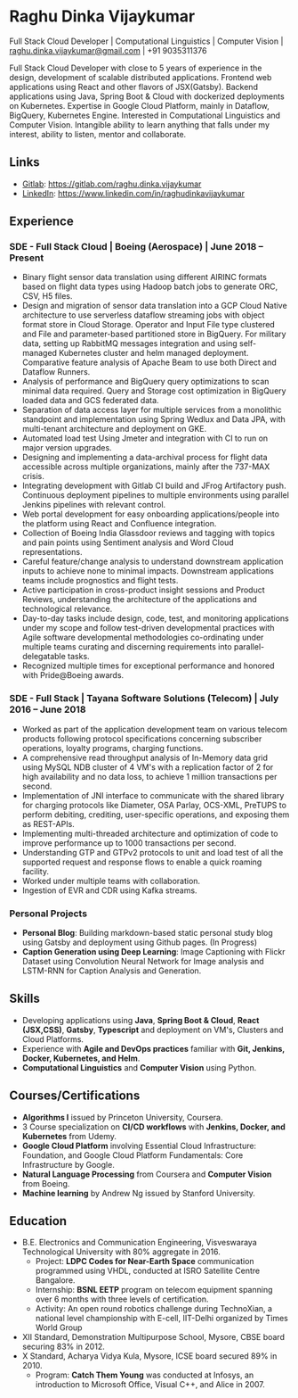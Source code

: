 # Raghu Dinka Vijaykumar

Full Stack Cloud Developer | Computational Linguistics | Computer Vision | raghu.dinka.vijaykumar@gmail.com | +91 9035311376

Full Stack Cloud Developer with close to 5 years of experience in the design, development of scalable distributed applications. Frontend web applications using React and other flavors of JSX(Gatsby). Backend applications using Java, Spring Boot & Cloud with dockerized deployments on Kubernetes. Expertise in Google Cloud Platform, mainly in Dataflow, BigQuery, Kubernetes Engine. Interested in Computational Linguistics and Computer Vision. Intangible ability to learn anything that falls under my interest, ability to listen, mentor and collaborate.

## Links

- [Gitlab](https://gitlab.com/raghu.dinka.vijaykumar): https://gitlab.com/raghu.dinka.vijaykumar
- [LinkedIn](https://www.linkedin.com/in/raghudinkavijaykumar/): https://www.linkedin.com/in/raghudinkavijaykumar

## Experience

### SDE - Full Stack Cloud | Boeing (Aerospace) | June 2018 – Present

- Binary flight sensor data translation using different AIRINC formats based on flight data types using Hadoop batch jobs to generate ORC, CSV, H5 files.
- Design and migration of sensor data translation into a GCP Cloud Native architecture to use serverless dataflow streaming jobs with object format store in Cloud Storage. Operator and Input File type clustered and File and parameter-based partitioned store in BigQuery. For military data, setting up RabbitMQ messages integration and using self-managed Kubernetes cluster and helm managed deployment. Comparative feature analysis of Apache Beam to use both Direct and Dataflow Runners.
- Analysis of performance and BigQuery query optimizations to scan minimal data required. Query and Storage cost optimization in BigQuery loaded data and GCS federated data.
- Separation of data access layer for multiple services from a monolithic standpoint and implementation using Spring Wedlux and Data JPA, with multi-tenant architecture and deployment on GKE.
- Automated load test Using Jmeter and integration with CI to run on major version upgrades.
- Designing and implementing a data-archival process for flight data accessible across multiple organizations, mainly after the 737-MAX crisis.
- Integrating development with Gitlab CI build and JFrog Artifactory push. Continuous deployment pipelines to multiple environments using parallel Jenkins pipelines with relevant control.
- Web portal development for easy onboarding applications/people into the platform using React and Confluence integration.
- Collection of Boeing India Glassdoor reviews and tagging with topics and pain points using Sentiment analysis and Word Cloud representations.
- Careful feature/change analysis to understand downstream application inputs to achieve none to minimal impacts. Downstream applications teams include prognostics and flight tests.
- Active participation in cross-product insight sessions and Product Reviews, understanding the architecture of the applications and technological relevance.
- Day-to-day tasks include design, code, test, and monitoring applications under my scope and follow test-driven developmental practices with Agile software developmental methodologies co-ordinating under multiple teams curating and discerning requirements into parallel-delegatable tasks.
- Recognized multiple times for exceptional performance and honored with Pride@Boeing awards.

### SDE - Full Stack | Tayana Software Solutions (Telecom) | July 2016 – June 2018

- Worked as part of the application development team on various telecom products following protocol specifications concerning subscriber operations, loyalty programs, charging functions.
- A comprehensive read throughput analysis of In-Memory data grid using MySQL NDB cluster of 4 VM's with a replication factor of 2 for high availability and no data loss, to achieve 1 million transactions per second.
- Implementation of JNI interface to communicate with the shared library for charging protocols like Diameter, OSA Parlay, OCS-XML, PreTUPS to perform debiting, crediting, user-specific operations, and exposing them as REST-APIs.
- Implementing multi-threaded architecture and optimization of code to improve performance up to 1000 transactions per second.
- Understanding GTP and GTPv2 protocols to unit and load test of all the supported request and response flows to enable a quick roaming facility.
- Worked under multiple teams with collaboration.
- Ingestion of EVR and CDR using Kafka streams.

### Personal Projects

- **Personal Blog**: Building markdown-based static personal study blog using Gatsby and deployment using Github pages. (In Progress)
- **Caption Generation using Deep Learning**: Image Captioning with Flickr Dataset using Convolution Neural Network for Image analysis and LSTM-RNN for Caption Analysis and Generation.

## Skills

- Developing applications using **Java**, **Spring Boot & Cloud**, **React (JSX,CSS)**, **Gatsby**, **Typescript** and deployment on VM's, Clusters and Cloud Platforms.
- Experience with **Agile and DevOps practices** familiar with **Git, Jenkins, Docker, Kubernetes, and Helm**.
- **Computational Linguistics** and **Computer Vision** using Python.

## Courses/Certifications

- **Algorithms I** issued by Princeton University, Coursera.
- 3 Course specialization on **CI/CD workflows** with **Jenkins, Docker, and Kubernetes** from Udemy.
- **Google Cloud Platform** involving Essential Cloud Infrastructure: Foundation, and Google Cloud Platform Fundamentals: Core Infrastructure by Google.
- **Natural Language Processing** from Coursera and **Computer Vision** from Boeing.
- **Machine learning** by Andrew Ng issued by Stanford University.

## Education

- B.E. Electronics and Communication Engineering, Visveswaraya Technological University with 80% aggregate in 2016.
  - Project: **LDPC Codes for Near-Earth Space** communication programmed using VHDL, conducted at ISRO Satellite Centre Bangalore.
  - Internship: **BSNL EETP** program on telecom equipment spanning over 6 months with three levels of certification.
  - Activity: An open round robotics challenge during TechnoXian, a national level championship with E-cell, IIT-Delhi organized by Times World Group
- XII Standard, Demonstration Multipurpose School, Mysore, CBSE board securing 83% in 2012.
- X Standard, Acharya Vidya Kula, Mysore, ICSE board secured 89% in 2010.
  - Program: **Catch Them Young** was conducted at Infosys, an introduction to Microsoft Office, Visual C++, and Alice in 2007.

